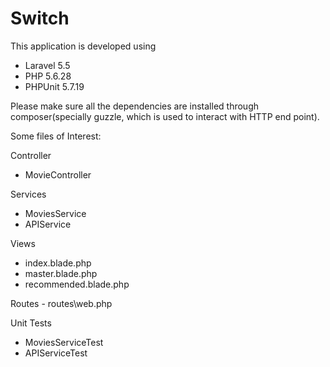 # Switch
This application is developed using 
- Laravel 5.5
- PHP 5.6.28
- PHPUnit 5.7.19

Please make sure all the dependencies are installed through composer(specially guzzle, which is used to interact with HTTP end point).

Some files of Interest:

Controller
- MovieController

Services
- MoviesService
- APIService

Views
- index.blade.php
- master.blade.php
- recommended.blade.php

Routes - routes\web.php

Unit Tests
- MoviesServiceTest
- APIServiceTest

